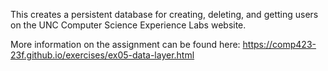 This creates a persistent database for creating, deleting, and getting users on the UNC Computer Science Experience Labs website.

More information on the assignment can be found here: https://comp423-23f.github.io/exercises/ex05-data-layer.html 
